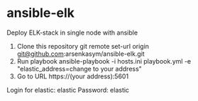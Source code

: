 # ansible-elk
Deploy ELK-stack in single node with ansible

1. Clone this repository
   git remote set-url origin git@github.com:arsenkasym/ansible-elk.git
2. Run playbook
   ansible-playbook -i hosts.ini playbook.yml -e "elastic_address=change to your address"
3. Go to URL https://(your address):5601

Login for elastic: elastic
Password: elastic

